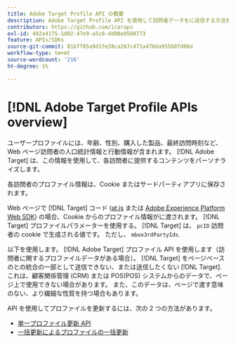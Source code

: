 ```yaml
---
title: Adobe Target Profile API の概要
description: Adobe Target Profile API を使用して訪問者データをに送信する方法を説明します。 [!DNL Target].
contributors: https://github.com/icaraps
exl-id: 482a4175-1d02-47e9-a5c0-dd00e8560773
feature: APIs/SDKs
source-git-commit: 81bff85a9d1fe28ca267c471a470da95568fd06d
workflow-type: tm+mt
source-wordcount: '216'
ht-degree: 1%

---
```


# [!DNL Adobe Target Profile APIs overview]

ユーザープロファイルには、年齢、性別、購入した製品、最終訪問時刻など、Web ページ訪問者の人口統計情報と行動情報が含まれます。 [!DNL Adobe Target] は、この情報を使用して、各訪問者に提供するコンテンツをパーソナライズします。

各訪問者のプロファイル情報は、Cookie またはサードパーティアプリに保存されます。

Web ページで [!DNL Target] コード ([at.js](/help/dev/implement/client-side/atjs/how-atjs-works/overview.md) または [Adobe Experience Platform Web SDK](/help/dev/implement/client-side/aep-web-sdk.md)) の場合、Cookie からのプロファイル情報がに渡されます。 [!DNL Target] プロファイルパラメーターを使用する。 [!DNL Target] は、 `pcID` 訪問者の cookie で生成される値です。 ただし、 `mbox3rdPartyIds`.

以下を使用します。 [!DNL Adobe Target] プロファイル API を使用します（訪問者に関するプロファイルデータがある場合）。 [!DNL Target] をページベースのとの統合の一部として送信できない、または送信したくない [!DNL Target]. これは、顧客関係管理 (CRM) または POS(POS) システムからのデータで、ページ上で使用できない場合があります。 また、このデータは、ページで渡す意味のない、より繊細な性質を持つ場合もあります。

API を使用してプロファイルを更新するには、次の 2 つの方法があります。

* [単一プロファイル更新 API](/help/dev/administer/profile-api/profile-single-api.md)
* [一括更新によるプロファイルの一括更新](/help/dev/administer/profile-api/profile-bulk-api.md)
